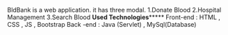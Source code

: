 BldBank is a web application. it has three modal. 
1.Donate Blood
2.Hospital Management 
3.Search Blood 
************************Used Technologies*****************************
Front-end : HTML , CSS , JS , Bootstrap
Back -end : Java (Servlet) , MySql(Database)
